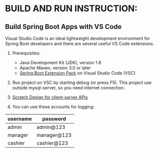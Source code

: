 # BUILD AND RUN INSTRUCTION:

## Build Spring Boot Apps with VS Code

Visual Studio Code is an ideal lightweight development environment for Spring Boot developers and there are several useful VS Code extensions.

1. Prerequisites:

    * Java Development Kit (JDK), version 1.8
    * Apache Maven, version 3.0 or later
    * [Spring Boot Extension Pack](https://marketplace.visualstudio.com/items?itemName=Pivotal.vscode-spring-boot) on Visual Studio Code (VSC)

2. Run project on VSC by starting debug (or press F5). This project use outside mysql-server, so you need internet connection.

3. [Scratch Design for client-server APIs](https://hackmd.io/hTQZJTXPSNaHzta9tsb5Hg?fbclid=IwAR1W9m5mHEY5KzgvCOI3qRO4TDf2EDcEdXyb0alMzJe4PUm76tYwLPdvMOQ)

4. You can use these accounts for logging:

| username | password |
| --- | --- |
| admin | admin@123 |
| manager | manager@123 |
| cashier | cashier@123 |

